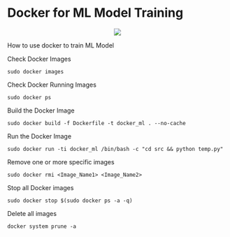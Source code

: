 # Docker for ML Model Training

<p align="center">
  <a href="https://skillicons.dev">
    <img src="https://skillicons.dev/icons?i=docker,py,git,pytorch," />
  </a>
</p>


How to use docker to train ML Model

Check Docker Images
```
sudo docker images
```

Check Docker Running Images

```
sudo docker ps
```

Build the Docker Image

```
sudo docker build -f Dockerfile -t docker_ml . --no-cache
```

Run the Docker Image

```
sudo docker run -ti docker_ml /bin/bash -c "cd src && python temp.py"

```

Remove one or more specific images

```
sudo docker rmi <Image_Name1> <Image_Name2>
```

Stop all Docker images

```
sudo docker stop $(sudo docker ps -a -q)
```

Delete all images

```
docker system prune -a
```
